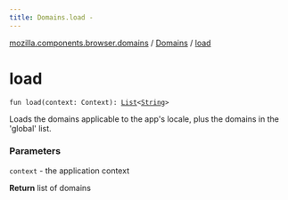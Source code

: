 ```yaml
---
title: Domains.load - 
---
```


[mozilla.components.browser.domains](../index.html) / [Domains](index.html) / [load](./load.html)

# load

`fun load(context: Context): `[`List`](https://kotlinlang.org/api/latest/jvm/stdlib/kotlin.collections/-list/index.html)`<`[`String`](https://kotlinlang.org/api/latest/jvm/stdlib/kotlin/-string/index.html)`>`

Loads the domains applicable to the app's locale, plus the domains
in the 'global' list.

### Parameters

`context` - the application context

**Return**
list of domains

